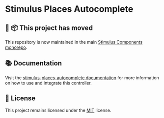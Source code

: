 # Stimulus Places Autocomplete

## 🚚 📦 This project has moved

This repository is now maintained in the main [Stimulus Components monorepo](https://github.com/stimulus-components/stimulus-components).

## 📚 Documentation

Visit the [stimulus-places-autocomplete documentation](https://www.stimulus-components.com/docs/stimulus-places-autocomplete/) for more information on how to use and integrate this controller.

## 📝 License

This project remains licensed under the [MIT](http://opensource.org/licenses/MIT) license.
